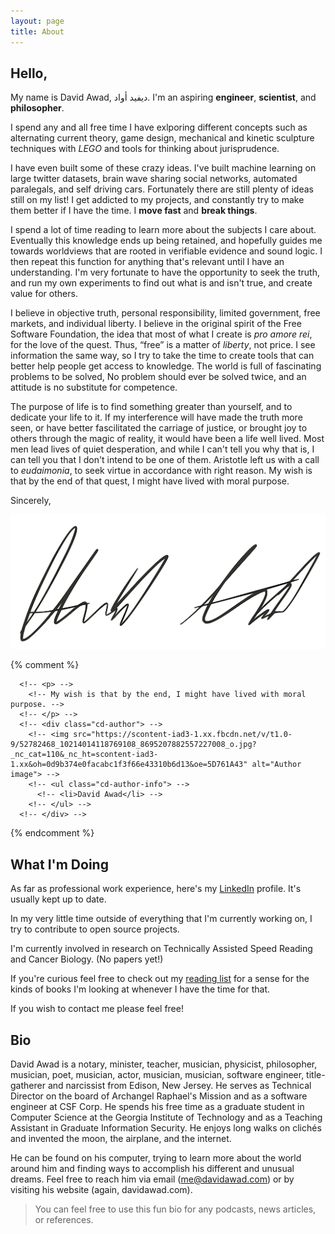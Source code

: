 ```yaml
---
layout: page
title: About
---
```



## Hello,

My name is David Awad, ﺩﻳﻔﻴﺪ ﺃﻭﺍﺩ.  I'm an aspiring **engineer**, **scientist**, and **philosopher**.


I spend any and all free time I have exlporing different concepts such as alternating current theory, game design, mechanical and kinetic sculpture techniques with _LEGO_ and tools for thinking about jurisprudence.

I have even built some of these crazy ideas. I've built machine learning on large twitter datasets, brain wave sharing social networks, automated paralegals, and self driving cars. Fortunately there are still plenty of ideas still on my list! I get addicted to my projects, and constantly try to make them better if I have the time. I **move fast** and **break things**.

I spend a lot of time reading to learn more about the subjects I care about. Eventually this knowledge ends up being retained, and hopefully guides me towards worldviews that are rooted in verifiable evidence and sound logic. I then repeat this function for anything that's relevant until I have an understanding. I'm very fortunate to have the opportunity to seek the truth, and run my own experiments to find out what is and isn't true, and create value for others.

I believe in objective truth, personal responsibility, limited government, free markets, and individual liberty. I believe in the original spirit of the Free Software Foundation, the idea that most of what I create is _pro amore rei_, for the love of the quest. Thus, “free” is a matter of *liberty*, not price. I see information the same way, so I try to take the time to create tools that can better help people get access to knowledge. The world is full of fascinating problems to be solved, No problem should ever be solved twice, and an attitude is no substitute for competence.


The purpose of life is to find something greater than yourself, and to dedicate your life to it. If my interference will have made the truth more seen, or have better fascilitated the carriage of justice, or brought joy to others through the magic of reality, it would have been a life well lived. Most men lead lives of quiet desperation, and while I can't tell you why that is, I can tell you that I don't intend to be one of them. Aristotle left us with a call to _eudaimonia_, to seek virtue in accordance with right reason. My wish is that by the end of that quest, I might have lived with moral purpose.


Sincerely,

![](/public/img/sig.png)


{% comment %}
<!-- <div class="cd-testimonials-wrapper"> -->
      <!-- <p> -->
        <!-- My wish is that by the end, I might have lived with moral purpose. -->
      <!-- </p> -->
      <!-- <div class="cd-author"> -->
        <!-- <img src="https://scontent-iad3-1.xx.fbcdn.net/v/t1.0-9/52782468_10214014118769108_8695207882557227008_o.jpg?_nc_cat=110&_nc_ht=scontent-iad3-1.xx&oh=0d9b374e0facabc1f3f66e43310b6d13&oe=5D761A43" alt="Author image"> -->
        <!-- <ul class="cd-author-info"> -->
          <!-- <li>David Awad</li> -->
        <!-- </ul> -->
      <!-- </div> -->
<!-- </div> -->

{% endcomment %}


## What I'm Doing

As far as professional work experience, here's my [LinkedIn](https://www.linkedin.com/in/davidaawad/) profile. It's usually kept up to date.

In my very little time outside of everything that I'm currently working on, I try to contribute to open source projects.

I'm currently involved in research on Technically Assisted Speed Reading and Cancer Biology. (No papers yet!)

If you're curious feel free to check out my [reading list](/reading) for a sense for the kinds of books I'm looking at whenever I have the time for that.

If you wish to contact me please feel free!


## Bio

<p class="message">
David Awad is a notary, minister, teacher, musician, physicist, philosopher, musician, poet, musician, actor, musician, musician, software engineer, title-gatherer and narcissist from Edison, New Jersey. He serves as Technical Director on the board of Archangel Raphael's Mission and as a software engineer at CSF Corp. He spends his free time as a graduate student in Computer Science at the Georgia Institute of Technology and as a Teaching Assistant in Graduate Information Security. He enjoys long walks on clichés and invented the moon, the airplane, and the internet.

He can be found on his computer, trying to learn more about the world around him and finding ways to accomplish his different and unusual dreams.
Feel free to reach him via email (me@davidawad.com) or by visiting his website (again, davidawad.com).

</p>

> You can feel free to use this fun bio for any podcasts, news articles, or references.
